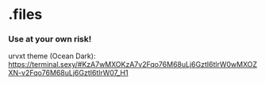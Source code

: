 # .files

### Use at your own risk!

urvxt theme (Ocean Dark): https://terminal.sexy/#KzA7wMXOKzA7v2Fqo76M68uLj6GztI6tlrW0wMXOZXN-v2Fqo76M68uLj6GztI6tlrW07_H1 
